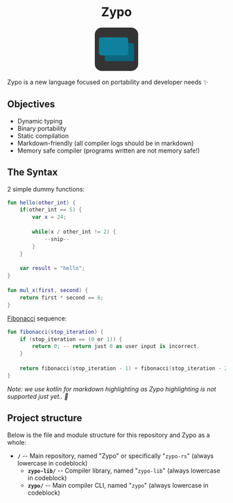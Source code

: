 <div style="text-align:center">
    <h1>Zypo</h1>
    <img src="logo.png" width="100" style="border-radius:1rem;"/>
</div>

Zypo is a new language focused on portability and developer needs ✨

## Objectives

- Dynamic typing
- Binary portability
- Static compilation
- Markdown-friendly (all compiler logs should be in markdown)
- Memory safe compiler (programs written are not memory safe!)

## The Syntax

2 simple dummy functions:

```kotlin
fun hello(other_int) {
    if(other_int == 5) {
        var x = 24;

        while(x / other_int != 2) {
            --snip--
        }
    }

    var result = "hello";
}

fun mul_x(first, second) {
    return first * second == 6;
}
```

[Fibonacci](https://en.wikipedia.org/wiki/Fibonacci_number) sequence:

```kotlin
fun fibonacci(stop_iteration) {
    if (stop_iteration == (0 or 1)) {
        return 0; -- return just 0 as user input is incorrect.
    }

    return fibonacci(stop_iteration - 1) + fibonacci(stop_iteration - 2);
}
```

*Note: we use kotlin for markdown highlighting as Zypo highlighting is not supported just yet.. 🤞*

## Project structure

Below is the file and module structure for this repository and Zypo as a whole:

- **`/`** -- Main repository, named "Zypo" or specifically "`zypo-rs`" (always lowercase in codeblock)
  - **`zypo-lib/`** -- Compiler library, named "`zypo-lib`" (always lowercase in codeblock)
  - **`zypo/`** -- Main compiler CLI, named "`zypo`" (always lowercase in codeblock)
